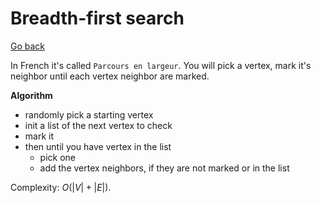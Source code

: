# Breadth-first search

[Go back](..#sorting-and-search)

In French it's called ``Parcours en largeur``.
You will pick a vertex, mark it's neighbor until
each vertex neighbor are marked.

**Algorithm**

* randomly pick a starting vertex
* init a list of the next vertex to check
* mark it
* then until you have vertex in the list
  * pick one
  * add the vertex neighbors, if they are not marked or in the list

Complexity: $O(|V|+|E|)$.